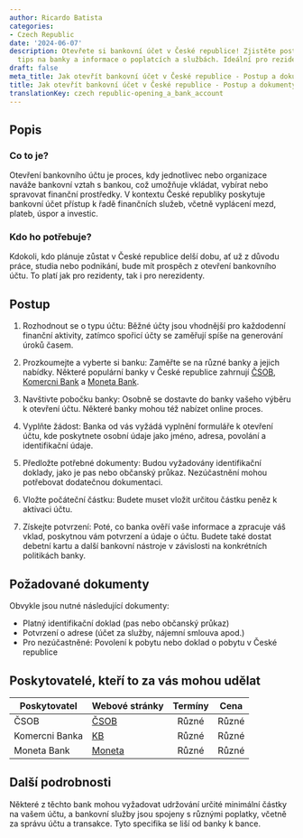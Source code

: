 ```yaml
---
author: Ricardo Batista
categories:
- Czech Republic
date: '2024-06-07'
description: Otevřete si bankovní účet v České republice! Zjistěte postup, dokumenty,
  tips na banky a informace o poplatcích a službách. Ideální pro rezidenty a nerezidenty.
draft: false
meta_title: Jak otevřít bankovní účet v České republice - Postup a dokumenty
title: Jak otevřít bankovní účet v České republice - Postup a dokumenty
translationKey: czech republic-opening_a_bank_account
---
```



## Popis
### Co to je?
Otevření bankovního účtu je proces, kdy jednotlivec nebo organizace naváže bankovní vztah s bankou, což umožňuje vkládat, vybírat nebo spravovat finanční prostředky. V kontextu České republiky poskytuje bankovní účet přístup k řadě finančních služeb, včetně vyplácení mezd, plateb, úspor a investic.

### Kdo ho potřebuje?
Kdokoli, kdo plánuje zůstat v České republice delší dobu, ať už z důvodu práce, studia nebo podnikání, bude mít prospěch z otevření bankovního účtu. To platí jak pro rezidenty, tak i pro nerezidenty.

## Postup

1. Rozhodnout se o typu účtu: Běžné účty jsou vhodnější pro každodenní finanční aktivity, zatímco spořicí účty se zaměřují spíše na generování úroků časem.

2. Prozkoumejte a vyberte si banku: Zaměřte se na různé banky a jejich nabídky. Některé populární banky v České republice zahrnují [ČSOB](https://www.csob.cz), [Komercni Bank](https://www.kb.cz) a [Moneta Bank](https://www.moneta.cz).

3. Navštivte pobočku banky: Osobně se dostavte do banky vašeho výběru k otevření účtu. Některé banky mohou též nabízet online proces.

4. Vyplňte žádost: Banka od vás vyžádá vyplnění formuláře k otevření účtu, kde poskytnete osobní údaje jako jméno, adresa, povolání a identifikační údaje.

5. Předložte potřebné dokumenty: Budou vyžadovány identifikační doklady, jako je pas nebo občanský průkaz. Nezúčastnění mohou potřebovat dodatečnou dokumentaci.

6. Vložte počáteční částku: Budete muset vložit určitou částku peněz k aktivaci účtu.

7. Získejte potvrzení: Poté, co banka ověří vaše informace a zpracuje váš vklad, poskytnou vám potvrzení a údaje o účtu. Budete také dostat debetní kartu a další bankovní nástroje v závislosti na konkrétních politikách banky.

## Požadované dokumenty
Obvykle jsou nutné následující dokumenty:

- Platný identifikační doklad (pas nebo občanský průkaz)
- Potvrzení o adrese (účet za služby, nájemní smlouva apod.)
- Pro nezúčastněné: Povolení k pobytu nebo doklad o pobytu v České republice

## Poskytovatelé, kteří to za vás mohou udělat

| Poskytovatel    |     Webové stránky                |     Termíny    |       Cena      |
| --------------- | ----------------------------- |  :-----------: | :------------: |
| ČSOB            |  [ČSOB](https://www.csob.cz)              |      Různé      |       Různé      |
| Komercni Banka |  [KB](https://www.kb.cz) |       Různé     |       Různé     |
| Moneta Bank    |  [Moneta](https://www.moneta.cz) |  Různé  |  Různé  |

## Další podrobnosti
Některé z těchto bank mohou vyžadovat udržování určité minimální částky na vašem účtu, a bankovní služby jsou spojeny s různými poplatky, včetně za správu účtu a transakce. Tyto specifika se liší od banky k bance.